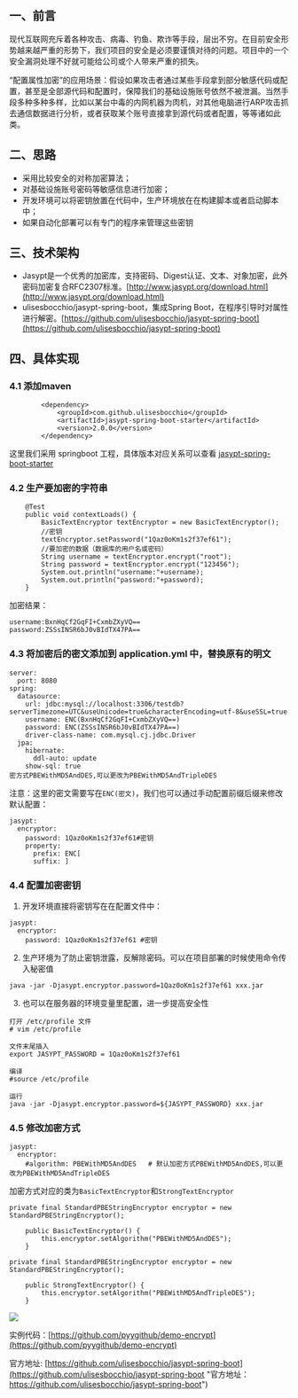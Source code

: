 ## 一、前言
现代互联网充斥着各种攻击、病毒、钓鱼、欺诈等手段，层出不穷。在目前安全形势越来越严重的形势下，我们项目的安全是必须要谨慎对待的问题。项目中的一个安全漏洞处理不好就可能给公司或个人带来严重的损失。

“配置属性加密”的应用场景：假设如果攻击者通过某些手段拿到部分敏感代码或配置，甚至是全部源代码和配置时，保障我们的基础设施账号依然不被泄漏。当然手段多种多种多样，比如以某台中毒的内网机器为肉机，对其他电脑进行ARP攻击抓去通信数据进行分析，或者获取某个账号直接拿到源代码或者配置，等等诸如此类。

## 二、思路
- 采用比较安全的对称加密算法；
- 对基础设施账号密码等敏感信息进行加密；
- 开发环境可以将密钥放置在代码中，生产环境放在在构建脚本或者启动脚本中；
- 如果自动化部署可以有专门的程序来管理这些密钥

## 三、技术架构
- Jasypt是一个优秀的加密库，支持密码、Digest认证、文本、对象加密，此外密码加密复合RFC2307标准。[http://www.jasypt.org/download.html](http://www.jasypt.org/download.html)
- ulisesbocchio/jasypt-spring-boot，集成Spring Boot，在程序引导时对属性进行解密。[https://github.com/ulisesbocchio/jasypt-spring-boot](https://github.com/ulisesbocchio/jasypt-spring-boot)

## 四、具体实现
### 4.1 添加maven
```
		<dependency>
			<groupId>com.github.ulisesbocchio</groupId>
			<artifactId>jasypt-spring-boot-starter</artifactId>
			<version>2.0.0</version>
		</dependency>
```
这里我们采用 springboot 工程，具体版本对应关系可以查看 [jasypt-spring-boot-starter](https://mvnrepository.com/artifact/com.github.ulisesbocchio/jasypt-spring-boot-starter/2.1.1)
### 4.2 生产要加密的字符串
```
    @Test
	public void contextLoads() {
		BasicTextEncryptor textEncryptor = new BasicTextEncryptor();
		//密钥
		textEncryptor.setPassword("1Qaz0oKm1s2f37ef61");
		//要加密的数据（数据库的用户名或密码）
		String username = textEncryptor.encrypt("root");
		String password = textEncryptor.encrypt("123456");
		System.out.println("username:"+username);
		System.out.println("password:"+password);
	}
```
加密结果：
```
username:BxnHqCf2GqFI+CxmbZXyVQ==
password:ZSSsINSR6bJ0vBIdTX47PA==
```
### 4.3 将加密后的密文添加到 application.yml 中，替换原有的明文
```
server:
  port: 8080
spring:
  datasource:
    url: jdbc:mysql://localhost:3306/testdb?serverTimezone=UTC&useUnicode=true&characterEncoding=utf-8&useSSL=true
    username: ENC(BxnHqCf2GqFI+CxmbZXyVQ==)
    password: ENC(ZSSsINSR6bJ0vBIdTX47PA==)
    driver-class-name: com.mysql.cj.jdbc.Driver
  jpa:
    hibernate:
      ddl-auto: update
    show-sql: true
密方式PBEWithMD5AndDES,可以更改为PBEWithMD5AndTripleDES
```
注意：这里的密文需要写在`ENC(密文)`，我们也可以通过手动配置前缀后缀来修改默认配置：
```
jasypt:
  encryptor:
    password: 1Qaz0oKm1s2f37ef61#密钥
    property:
      prefix: ENC[
      suffix: ]
```

### 4.4 配置加密密钥
1. 开发环境直接将密钥写在在配置文件中：
```
jasypt:
  encryptor:
    password: 1Qaz0oKm1s2f37ef61 #密钥
```
2. 生产环境为了防止密钥泄露，反解除密码。可以在项目部署的时候使用命令传入秘密值
```
java -jar -Djasypt.encryptor.password=1Qaz0oKm1s2f37ef61 xxx.jar
```
3. 也可以在服务器的环境变量里配置，进一步提高安全性
```
打开 /etc/profile 文件
# vim /etc/profile

文件末尾插入
export JASYPT_PASSWORD = 1Qaz0oKm1s2f37ef61

编译
#source /etc/profile

运行
java -jar -Djasypt.encryptor.password=${JASYPT_PASSWORD} xxx.jar
```

### 4.5 修改加密方式

```
jasypt:
  encryptor:
    #algorithm: PBEWithMD5AndDES   # 默认加密方式PBEWithMD5AndDES,可以更改为PBEWithMD5AndTripleDES
```

加密方式对应的类为`BasicTextEncryptor`和`StrongTextEncryptor`
```
private final StandardPBEStringEncryptor encryptor = new StandardPBEStringEncryptor();

    public BasicTextEncryptor() {
        this.encryptor.setAlgorithm("PBEWithMD5AndDES");
    }
```
```
private final StandardPBEStringEncryptor encryptor = new StandardPBEStringEncryptor();

    public StrongTextEncryptor() {
        this.encryptor.setAlgorithm("PBEWithMD5AndTripleDES");
    }
```
![](https://upload-images.jianshu.io/upload_images/11464886-500528502b10ae3d.png?imageMogr2/auto-orient/strip%7CimageView2/2/w/1240)

实例代码：[https://github.com/pyygithub/demo-encrypt](https://github.com/pyygithub/demo-encrypt)


官方地址: [https://github.com/ulisesbocchio/jasypt-spring-boot](https://github.com/ulisesbocchio/jasypt-spring-boot "官方地址：https://github.com/ulisesbocchio/jasypt-spring-boot")

